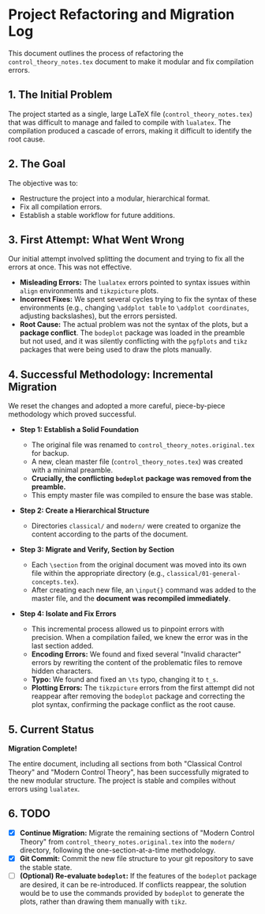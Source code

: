 # Project Refactoring and Migration Log

This document outlines the process of refactoring the `control_theory_notes.tex` document to make it modular and fix compilation errors.

## 1. The Initial Problem

The project started as a single, large LaTeX file (`control_theory_notes.tex`) that was difficult to manage and failed to compile with `lualatex`. The compilation produced a cascade of errors, making it difficult to identify the root cause.

## 2. The Goal

The objective was to:
- Restructure the project into a modular, hierarchical format.
- Fix all compilation errors.
- Establish a stable workflow for future additions.

## 3. First Attempt: What Went Wrong

Our initial attempt involved splitting the document and trying to fix all the errors at once. This was not effective.

- **Misleading Errors:** The `lualatex` errors pointed to syntax issues within `align` environments and `tikzpicture` plots.
- **Incorrect Fixes:** We spent several cycles trying to fix the syntax of these environments (e.g., changing `\addplot table` to `\addplot coordinates`, adjusting backslashes), but the errors persisted.
- **Root Cause:** The actual problem was not the syntax of the plots, but a **package conflict**. The `bodeplot` package was loaded in the preamble but not used, and it was silently conflicting with the `pgfplots` and `tikz` packages that were being used to draw the plots manually.

## 4. Successful Methodology: Incremental Migration

We reset the changes and adopted a more careful, piece-by-piece methodology which proved successful.

- **Step 1: Establish a Solid Foundation**
  - The original file was renamed to `control_theory_notes.original.tex` for backup.
  - A new, clean master file (`control_theory_notes.tex`) was created with a minimal preamble.
  - **Crucially, the conflicting `bodeplot` package was removed from the preamble.**
  - This empty master file was compiled to ensure the base was stable.

- **Step 2: Create a Hierarchical Structure**
  - Directories `classical/` and `modern/` were created to organize the content according to the parts of the document.

- **Step 3: Migrate and Verify, Section by Section**
  - Each `\section` from the original document was moved into its own file within the appropriate directory (e.g., `classical/01-general-concepts.tex`).
  - After creating each new file, an `\input{}` command was added to the master file, and the **document was recompiled immediately**.

- **Step 4: Isolate and Fix Errors**
  - This incremental process allowed us to pinpoint errors with precision. When a compilation failed, we knew the error was in the last section added.
  - **Encoding Errors:** We found and fixed several "Invalid character" errors by rewriting the content of the problematic files to remove hidden characters.
  - **Typo:** We found and fixed an `\ts` typo, changing it to `t_s`.
  - **Plotting Errors:** The `tikzpicture` errors from the first attempt did not reappear after removing the `bodeplot` package and correcting the plot syntax, confirming the package conflict as the root cause.

## 5. Current Status

**Migration Complete!**

The entire document, including all sections from both "Classical Control Theory" and "Modern Control Theory", has been successfully migrated to the new modular structure. The project is stable and compiles without errors using `lualatex`.

## 6. TODO

- [x] **Continue Migration:** Migrate the remaining sections of "Modern Control Theory" from `control_theory_notes.original.tex` into the `modern/` directory, following the one-section-at-a-time methodology.
- [X] **Git Commit:** Commit the new file structure to your git repository to save the stable state.
- [ ] **(Optional) Re-evaluate `bodeplot`:** If the features of the `bodeplot` package are desired, it can be re-introduced. If conflicts reappear, the solution would be to use the commands provided by `bodeplot` to generate the plots, rather than drawing them manually with `tikz`.